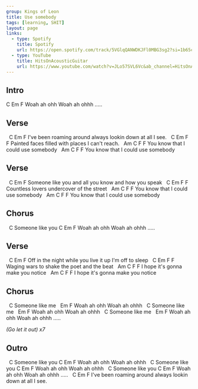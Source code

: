 ```yaml
---
group: Kings of Leon
title: Use somebody
tags: [learning, SHIT]
layout: page
links: 
  - type: Spotify 
    title: Spotify
    url: https://open.spotify.com/track/5VGlqQANWDKJFl0MBG3sg2?si=1b65c4c1ed624585
  - type: YouTube
    title: HitsOnAcousticGuitar
    url: https://www.youtube.com/watch?v=JLo57SVL6Vc&ab_channel=HitsOnAcousticGuitar
---
```


## Intro

 C       Em          F
Woah ah ohh Woah ah ohhh .....  

## Verse

&nbsp;                   C                   Em            F
I've been roaming around always lookin down at all I see.
&nbsp;         C                 Em             F         F
Painted faces filled with places I can't reach.
&nbsp;                     Am        C        F       F
You know that I could use somebody
&nbsp;                     Am        C        F       F
You know that I could use somebody

## Verse

&nbsp;             C               Em                F
Someone like you and all you know and how you speak
&nbsp;           C         Em             F         F
Countless lovers undercover of the street
&nbsp;                     Am        C        F       F
You know that I could use somebody
&nbsp;                     Am        C        F       F
You know that I could use somebody

## Chorus

&nbsp;             C
Someone like you
 C       Em          F
Woah ah ohh Woah ah ohhh .....  

## Verse

&nbsp;           C                     Em               F
Off in the night while you live it up I'm off to sleep
&nbsp;       C                Em            F         F
Waging wars to shake the poet and the beat
&nbsp;                  Am          C        F       F
I hope it's gonna make you notice
&nbsp;                  Am          C        F       F
I hope it's gonna make you notice

## Chorus

&nbsp;            C
Someone like me
&nbsp;        Em          F
Woah ah ohh Woah ah ohhh
&nbsp;            C
Someone like me
&nbsp;        Em          F
Woah ah ohh Woah ah ohhh
&nbsp;             C
Someone like me
&nbsp;        Em          F
Woah ah ohh Woah ah ohhh .....

*(Go let it out) x7*

## Outro

&nbsp;             C
Someone like you
 C       Em          F
Woah ah ohh Woah ah ohhh
&nbsp;             C
Someone like you
 C       Em          F
Woah ah ohh Woah ah ohhh
&nbsp;             C
Someone like you
 C       Em          F
Woah ah ohh Woah ah ohhh .....
&nbsp;                   C                   Em            F
I've been roaming around always lookin down at all I see.
